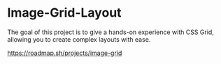 # Image-Grid-Layout
The goal of this project is to give a hands-on experience with CSS Grid, allowing you to create complex layouts with ease. 

https://roadmap.sh/projects/image-grid
